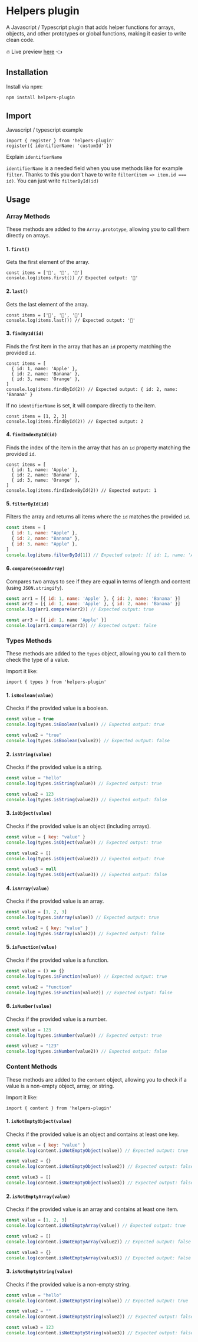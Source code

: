 # Helpers plugin

A Javascript / Typescript plugin that adds helper functions for arrays, objects, and other prototypes or global functions, making it easier to write clean code.

🔥 Live preview <a href='https://przemyslawdrzewicz.github.io/helpers-plugin-preview/'>here</a> 👈

## Installation

Install via npm:

```bash
npm install helpers-plugin
```

## Import

Javascript / typescript example

```
import { register } from 'helpers-plugin'
register({ identifierName: 'customId' })
```

Explain `identifierName`

`identifierName` is a needed field when you use methods like for example `filter`. Thanks to this you don't have to write `filter(item => item.id === id)`. You can just write `filterById(id)`

## Usage

### Array Methods

These methods are added to the `Array.prototype`, allowing you to call them directly on arrays.

#### 1. `first()`

Gets the first element of the array.

```
const items = ['🍌', '🍎', '🍊']
console.log(items.first()) // Expected output: '🍌'
```

#### 2. `last()`

Gets the last element of the array.

```
const items = ['🍌', '🍎', '🍊']
console.log(items.last()) // Expected output: '🍊'
```

#### 3. `findById(id)`

Finds the first item in the array that has an `id` property matching the provided `id`.

```
const items = [
  { id: 1, name: 'Apple' },
  { id: 2, name: 'Banana' },
  { id: 3, name: 'Orange' },
]
console.log(items.findById(2)) // Expected output: { id: 2, name: 'Banana' }
```

If no `identifierName` is set, it will compare directly to the item.

```
const items = [1, 2, 3]
console.log(items.findById(2)) // Expected output: 2
```

#### 4. `findIndexById(id)`

Finds the index of the item in the array that has an `id` property matching the provided `id`.

```
const items = [
  { id: 1, name: 'Apple' },
  { id: 2, name: 'Banana' },
  { id: 3, name: 'Orange' },
]
console.log(items.findIndexById(2)) // Expected output: 1
```

#### 5. `filterById(id)`

Filters the array and returns all items where the `id` matches the provided `id`.

```javascript
const items = [
  { id: 1, name: "Apple" },
  { id: 2, name: "Banana" },
  { id: 3, name: "Apple" },
]
console.log(items.filterById(1)) // Expected output: [{ id: 1, name: 'Apple' }]
```

#### 6. `compare(secondArray)`

Compares two arrays to see if they are equal in terms of length and content (using `JSON.stringify`).

```javascript
const arr1 = [{ id: 1, name: 'Apple' }, { id: 2, name: 'Banana' }]
const arr2 = [{ id: 1, name: 'Apple' }, { id: 2, name: 'Banana' }]
console.log(arr1.compare(arr2)) // Expected output: true

const arr3 = [{ id: 1, name 'Apple' }]
console.log(arr1.compare(arr3)) // Expected output: false
```

### Types Methods

These methods are added to the `types` object, allowing you to call them to check the type of a value.

Import it like:

```
import { types } from 'helpers-plugin'
```

#### 1. `isBoolean(value)`

Checks if the provided value is a boolean.

```javascript
const value = true
console.log(types.isBoolean(value)) // Expected output: true

const value2 = "true"
console.log(types.isBoolean(value2)) // Expected output: false
```

#### 2. `isString(value)`

Checks if the provided value is a string.

```javascript
const value = "hello"
console.log(types.isString(value)) // Expected output: true

const value2 = 123
console.log(types.isString(value2)) // Expected output: false
```

#### 3. `isObject(value)`

Checks if the provided value is an object (including arrays).

```javascript
const value = { key: "value" }
console.log(types.isObject(value)) // Expected output: true

const value2 = []
console.log(types.isObject(value2)) // Expected output: true

const value3 = null
console.log(types.isObject(value3)) // Expected output: false
```

#### 4. `isArray(value)`

Checks if the provided value is an array.

```javascript
const value = [1, 2, 3]
console.log(types.isArray(value)) // Expected output: true

const value2 = { key: "value" }
console.log(types.isArray(value2)) // Expected output: false
```

#### 5. `isFunction(value)`

Checks if the provided value is a function.

```javascript
const value = () => {}
console.log(types.isFunction(value)) // Expected output: true

const value2 = "function"
console.log(types.isFunction(value2)) // Expected output: false
```

#### 6. `isNumber(value)`

Checks if the provided value is a number.

```javascript
const value = 123
console.log(types.isNumber(value)) // Expected output: true

const value2 = "123"
console.log(types.isNumber(value2)) // Expected output: false
```

### Content Methods

These methods are added to the `content` object, allowing you to check if a value is a non-empty object, array, or string.

Import it like:

```
import { content } from 'helpers-plugin'
```

#### 1. `isNotEmptyObject(value)`

Checks if the provided value is an object and contains at least one key.

```javascript
const value = { key: "value" }
console.log(content.isNotEmptyObject(value)) // Expected output: true

const value2 = {}
console.log(content.isNotEmptyObject(value2)) // Expected output: false

const value3 = []
console.log(content.isNotEmptyObject(value3)) // Expected output: false
```

#### 2. `isNotEmptyArray(value)`

Checks if the provided value is an array and contains at least one item.

```javascript
const value = [1, 2, 3]
console.log(content.isNotEmptyArray(value)) // Expected output: true

const value2 = []
console.log(content.isNotEmptyArray(value2)) // Expected output: false

const value3 = {}
console.log(content.isNotEmptyArray(value3)) // Expected output: false
```

#### 3. `isNotEmptyString(value)`

Checks if the provided value is a non-empty string.

```javascript
const value = "hello"
console.log(content.isNotEmptyString(value)) // Expected output: true

const value2 = ""
console.log(content.isNotEmptyString(value2)) // Expected output: false

const value3 = 123
console.log(content.isNotEmptyString(value3)) // Expected output: false
```
